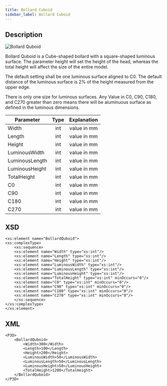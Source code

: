 ```yaml
---
title: Bollard Cuboid
sidebar_label: Bollard Cuboid
---
```


## Description

![Bollard Quboid](/img/docs/geometry/parametric/BollardQuboid.webp)

Bollard Quboid is a Cube-shaped bollard with a square-shaped luminous surface. The parameter height will set the height of the head, whereas the total height will affect the size of the entire model.

The default setting shall be one luminous surface aligned to C0. The default distance of the luminous surface is 2% of the height measured from the upper edge.

There is only one size for luminous surfaces. Any Value in C0, C90, C180, and C270 greater than zero means there will be aluminuous surface as defined in the luminous dimensions.

| Parameter      | Type | Explanation |
| -------------- | :--: | :---------: |
| Width          | int  | value in mm |
| Length         | int  | value in mm |
| Height         | int  | value in mm |
| LuminousWidth  | int  | value in mm |
| LuminousLength | int  | value in mm |
| LuminousHeight | int  | value in mm |
| TotalHeight    | int  | value in mm |
| C0             | int  | value in mm |
| C90            | int  | value in mm |
| C180           | int  | value in mm |
| C270           | int  | value in mm |

## XSD

    <xs:element name="BollardQuboid">
    <xs:complexType>
    	<xs:sequence>
    	<xs:element name="Width" type="xs:int"/>
    	<xs:element name="Length" type="xs:int"/>
    	<xs:element name="Height" type="xs:int"/>
    	<xs:element name="LuminousWidth" type="xs:int"/>
    	<xs:element name="LuminousLength" type="xs:int"/>
    	<xs:element name="LuminousHeight" type="xs:int"/>
    	<xs:element name="TotalHeight" type="xs:int" minOccurs="0"/>
    	<xs:element name="C0" type="xs:int" minOccurs="0"/>
    	<xs:element name="C90" type="xs:int" minOccurs="0"/>
    	<xs:element name="C180" type="xs:int" minOccurs="0"/>
    	<xs:element name="C270" type="xs:int" minOccurs="0"/>
    	</xs:sequence>
    </xs:complexType>
    </xs:element>

## XML

    <P3D>
    	<BollardQuboid>
    		<Width>300</Width>
    		<Length>100</Length>
    		<Height>200</Height>
    		<LuminousWidth>50</LuminousWidth>
    		<LuminousLength>50</LuminousLength>
    		<LuminousHeight>50</LuminousHeight>
    		<TotalHeight>1200</TotalHeight>
    	</BollardQuboid>
    </P3D>
